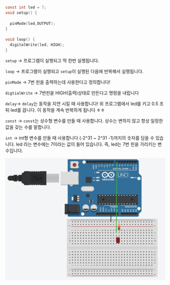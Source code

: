 ```c
const int led = 7;  
void setup() {
  
  pinMode(led,OUTPUT);
}

void loop() {
  digitalWrite(led, HIGH);
}
```

`setup` -> 프로그램이 실행되고 딱 한번 실행됩니다.

`loop` -> 프로그램이 실행되고 `setup`이 실행된 다음에 반복해서 실행됩니다.

`pinMode` -> 7번 핀을 출력하는데 사용한다고 정의합니다!

`digtialWrite` -> 7번핀을 HIGH(출력)상태로 만든다고 명령을 내립니다

`delay`-> `delay`는 동작을 지연 시킬 때 사용합니다! 위 프로그램에서 led를 키고 0.5 초 뒤 led를 끕니다. 이 동작을 계속 반복하게 됩니다 ㅎㅎ

`const` -> `const`는 상수형 변수를 만들 때 사용합니다. 상수는 변하지 않고 항상 일정한 값을 갖는 수를 말합니다. 

`int` -> int형 변수를 만들 때 사용합니다 (-2^31 ~ 2^31 -1)까지의 숫자를 담을 수 있습니다. led 라는 변수에는 7이라는 값이 들어 있습니다. 즉, led는 7번 핀을 가리키는 변수입니다.

![](../../img/1.JPG)

